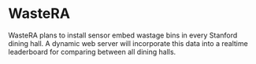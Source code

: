 # WasteRA
WasteRA plans to install sensor embed wastage bins in every Stanford dining hall. A dynamic web server will incorporate this data into a realtime leaderboard for comparing between all dining halls. 
